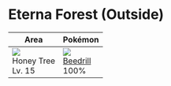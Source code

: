 # Eterna Forest (Outside)

Area                               | Pokémon
---                                | ---
![][honey]<br>Honey Tree<br>Lv. 15 | ![][015]<br>[Beedrill]<br>100%

[Beedrill]: ../../pokemon_changes/015/
[honey]: ../img/items/honey.png
[015]: ../img/pokemon/015.png
